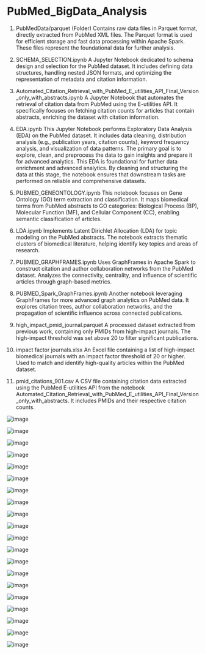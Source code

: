 # PubMed_BigData_Analysis

1. PubMedData/parquet (Folder)
Contains raw data files in Parquet format, directly extracted from PubMed XML files. The Parquet format is used for efficient storage and fast data processing within Apache Spark. These files represent the foundational data for further analysis.

2. SCHEMA_SELECTION.ipynb
A Jupyter Notebook dedicated to schema design and selection for the PubMed dataset. It includes defining data structures, handling nested JSON formats, and optimizing the representation of metadata and citation information.

3. Automated_Citation_Retrieval_with_PubMed_E_utilities_API_Final_Version_only_with_abstracts.ipynb
A Jupyter Notebook that automates the retrieval of citation data from PubMed using the E-utilities API. It specifically focuses on fetching citation counts for articles that contain abstracts, enriching the dataset with citation information.

4. EDA.ipynb
This Jupyter Notebook performs Exploratory Data Analysis (EDA) on the PubMed dataset. It includes data cleaning, distribution analysis (e.g., publication years, citation counts), keyword frequency analysis, and visualization of data patterns. The primary goal is to explore, clean, and preprocess the data to gain insights and prepare it for advanced analytics. This EDA is foundational for further data enrichment and advanced analytics. By cleaning and structuring the data at this stage, the notebook ensures that downstream tasks are performed on reliable and comprehensive datasets.

5. PUBMED_GENEONTOLOGY.ipynb
This notebook focuses on Gene Ontology (GO) term extraction and classification. It maps biomedical terms from PubMed abstracts to GO categories: Biological Process (BP), Molecular Function (MF), and Cellular Component (CC), enabling semantic classification of articles.

6. LDA.ipynb
Implements Latent Dirichlet Allocation (LDA) for topic modeling on the PubMed abstracts. The notebook extracts thematic clusters of biomedical literature, helping identify key topics and areas of research.

7. PUBMED_GRAPHFRAMES.ipynb
Uses GraphFrames in Apache Spark to construct citation and author collaboration networks from the PubMed dataset. Analyzes the connectivity, centrality, and influence of scientific articles through graph-based metrics.

8. PUBMED_Spark_GraphFrames.ipynb
Another notebook leveraging GraphFrames for more advanced graph analytics on PubMed data. It explores citation trees, author collaboration networks, and the propagation of scientific influence across connected publications.

9. high_impact_pmid_journal.parquet
A processed dataset extracted from previous work, containing only PMIDs from high-impact journals. The high-impact threshold was set above 20 to filter significant publications.

10. impact factor journals.xlsx
An Excel file containing a list of high-impact biomedical journals with an impact factor threshold of 20 or higher. Used to match and identify high-quality articles within the PubMed dataset.

11. pmid_citations_901.csv
A CSV file containing citation data extracted using the PubMed E-utilities API from the notebook Automated_Citation_Retrieval_with_PubMed_E_utilities_API_Final_Version_only_with_abstracts. It includes PMIDs and their respective citation counts.

![image](https://github.com/user-attachments/assets/e549d46e-12ae-456e-b060-285002ad9b84)

![image](https://github.com/user-attachments/assets/dd5977c4-b318-4da9-8630-4bb4b8b47586)

![image](https://github.com/user-attachments/assets/b310274c-d4cd-4f0f-beeb-4bf3a13056c0)

![image](https://github.com/user-attachments/assets/bbbf0b29-e886-4958-8b11-000729bff652)

![image](https://github.com/user-attachments/assets/208a52d8-fbd6-4dbd-b24a-e3ed35e6b1d0)

![image](https://github.com/user-attachments/assets/3b3f11de-2994-4fb1-ba46-5533a64dcc85)

![image](https://github.com/user-attachments/assets/ebbc4e10-f869-402d-bdf6-7e901d485339)

![image](https://github.com/user-attachments/assets/da56167a-7dd2-4958-8245-e3a4eb5fc466)

![image](https://github.com/user-attachments/assets/821f7035-5385-48e7-9b4c-a7a9f379af0a)

![image](https://github.com/user-attachments/assets/df33e094-97ee-4dc9-b5e7-6837f0085338)

![image](https://github.com/user-attachments/assets/974ec8f8-623d-4412-be71-66abec7486d2)

![image](https://github.com/user-attachments/assets/79843ca7-f007-41b2-8666-35055f903c58)

![image](https://github.com/user-attachments/assets/1c0e6669-8587-44bd-91c0-77a1d9ee32b9)

![image](https://github.com/user-attachments/assets/2e975387-7634-42fb-88bc-42b800a505ca)

![image](https://github.com/user-attachments/assets/ab3309e4-473e-4bae-91c7-4815e7a9f13e)

![image](https://github.com/user-attachments/assets/e452a071-4347-4e71-925b-229ba2c1825f)

![image](https://github.com/user-attachments/assets/79cf9efe-2fb1-465e-82ae-bf2530b5183d)

![image](https://github.com/user-attachments/assets/ac8b04bd-f171-44cc-b0e4-305bbca74511)

![image](https://github.com/user-attachments/assets/9623830d-2894-47e1-bef2-08d83855d3c0)

![image](https://github.com/user-attachments/assets/734b099d-c5b6-4ccb-8eec-8e4ab0ada4f5)
